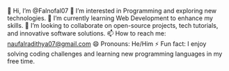 👋 Hi, I’m @Falnofal07
👀 I’m interested in Programming and exploring new technologies.
🌱 I’m currently learning Web Development to enhance my skills.
💞️ I’m looking to collaborate on open-source projects, tech tutorials, and innovative software solutions.
📫 How to reach me: naufalradithya07@gmail.com 
😄 Pronouns: He/Him
⚡ Fun fact: I enjoy solving coding challenges and learning new programming languages in my free time.

